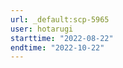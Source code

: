 ```yaml
---
url: _default:scp-5965
user: hotarugi
starttime: "2022-08-22"
endtime: "2022-10-22"
---
```

<reserve />